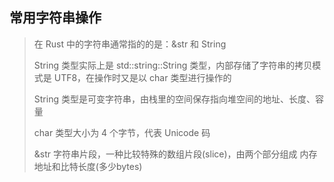 
## 常用字符串操作
> 在 Rust 中的字符串通常指的的是：&str 和 String
> 
> String 类型实际上是 std::string::String 类型，内部存储了字符串的拷贝模式是 UTF8，在操作时又是以 char 类型进行操作的
> 
> String 类型是可变字符串，由栈里的空间保存指向堆空间的地址、长度、容量
> 
> char 类型大小为 4 个字节，代表 Unicode 码
> 
> &str 字符串片段，一种比较特殊的数组片段(slice)，由两个部分组成 内存地址和比特长度(多少bytes)
> 
